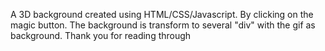 A 3D background created using HTML/CSS/Javascript. By clicking on the magic button. The background is transform to several "div" with the gif as background. Thank you for reading through
